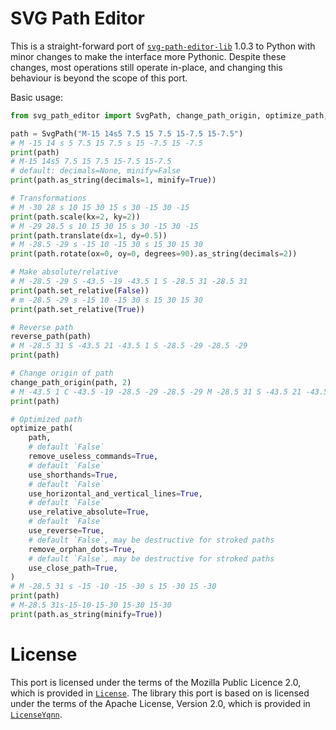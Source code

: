 # SVG Path Editor

This is a straight-forward port of [`svg-path-editor-lib`](https://www.npmjs.com/package/svg-path-editor-lib) 1.0.3 to Python with minor changes to make the interface more Pythonic.
Despite these changes, most operations still operate in-place, and changing this behaviour is beyond the scope of this port.

Basic usage:

```python
from svg_path_editor import SvgPath, change_path_origin, optimize_path, reverse_path

path = SvgPath("M-15 14s5 7.5 15 7.5 15-7.5 15-7.5")
# M -15 14 s 5 7.5 15 7.5 s 15 -7.5 15 -7.5
print(path)
# M-15 14s5 7.5 15 7.5 15-7.5 15-7.5
# default: decimals=None, minify=False
print(path.as_string(decimals=1, minify=True))

# Transformations
# M -30 28 s 10 15 30 15 s 30 -15 30 -15
print(path.scale(kx=2, ky=2))
# M -29 28.5 s 10 15 30 15 s 30 -15 30 -15
print(path.translate(dx=1, dy=0.5))
# M -28.5 -29 s -15 10 -15 30 s 15 30 15 30
print(path.rotate(ox=0, oy=0, degrees=90).as_string(decimals=2))

# Make absolute/relative
# M -28.5 -29 S -43.5 -19 -43.5 1 S -28.5 31 -28.5 31
print(path.set_relative(False))
# m -28.5 -29 s -15 10 -15 30 s 15 30 15 30
print(path.set_relative(True))

# Reverse path
reverse_path(path)
# M -28.5 31 S -43.5 21 -43.5 1 S -28.5 -29 -28.5 -29
print(path)

# Change origin of path
change_path_origin(path, 2)
# M -43.5 1 C -43.5 -19 -28.5 -29 -28.5 -29 M -28.5 31 S -43.5 21 -43.5 1
print(path)

# Optimized path
optimize_path(
    path,
    # default `False`
    remove_useless_commands=True,
    # default `False`
    use_shorthands=True,
    # default `False`
    use_horizontal_and_vertical_lines=True,
    # default `False`
    use_relative_absolute=True,
    # default `False`
    use_reverse=True,
    # default `False`, may be destructive for stroked paths
    remove_orphan_dots=True,
    # default `False`, may be destructive for stroked paths
    use_close_path=True,
)
# M -28.5 31 s -15 -10 -15 -30 s 15 -30 15 -30
print(path)
# M-28.5 31s-15-10-15-30 15-30 15-30
print(path.as_string(minify=True))
```

# License

This port is licensed under the terms of the Mozilla Public Licence 2.0, which is provided in [`License`](License).
The library this port is based on is licensed under the terms of the Apache License, Version 2.0, which is provided in [`LicenseYqnn`](LicenseYqnn).
